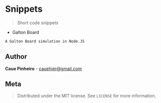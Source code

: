 # Snippets
> Short code snippets

* Galton Board
```sh
A Galton Board simulation in Node.JS
```

## Author

**Caue Pinheiro** - cauehier@gmail.com

## Meta

> Distributed under the MIT license. See ``LICENSE`` for more information.
